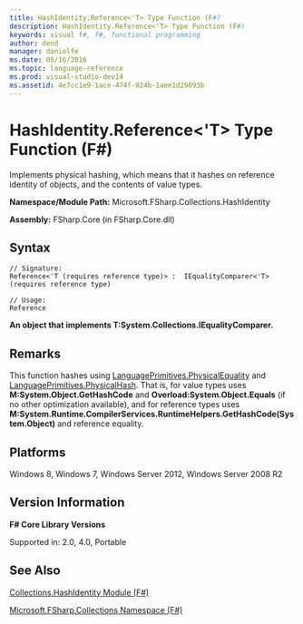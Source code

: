 ```yaml
---
title: HashIdentity.Reference<'T> Type Function (F#)
description: HashIdentity.Reference<'T> Type Function (F#)
keywords: visual f#, f#, functional programming
author: dend
manager: danielfe
ms.date: 05/16/2016
ms.topic: language-reference
ms.prod: visual-studio-dev14
ms.assetid: 4e7cc1e9-1ace-474f-824b-1aee1d29093b 
---
```


# HashIdentity.Reference<'T> Type Function (F#)

Implements physical hashing, which means that it hashes on reference identity of objects, and the contents of value types.

**Namespace/Module Path:** Microsoft.FSharp.Collections.HashIdentity

**Assembly:** FSharp.Core (in FSharp.Core.dll)


## Syntax

```
// Signature:
Reference<'T (requires reference type)> :  IEqualityComparer<'T> (requires reference type)

// Usage:
Reference
```

**An object that implements T:System.Collections.IEqualityComparer.**
## Remarks
This function hashes using [LanguagePrimitives.PhysicalEquality](https://msdn.microsoft.com/library/1783ed93-63f4-4936-832f-4bf0db6e3586) and [LanguagePrimitives.PhysicalHash](https://msdn.microsoft.com/library/8c93ad8b-70d2-4035-9961-ba0f84d9458b). That is, for value types uses **M:System.Object.GetHashCode** and **Overload:System.Object.Equals** (if no other optimization available), and for reference types uses **M:System.Runtime.CompilerServices.RuntimeHelpers.GetHashCode(System.Object)** and reference equality.


## Platforms
Windows 8, Windows 7, Windows Server 2012, Windows Server 2008 R2


## Version Information
**F# Core Library Versions**

Supported in: 2.0, 4.0, Portable


## See Also
[Collections.HashIdentity Module &#40;F&#35;&#41;](Collections.HashIdentity-Module-%5BFSharp%5D.md)

[Microsoft.FSharp.Collections Namespace &#40;F&#35;&#41;](Microsoft.FSharp.Collections-Namespace-%5BFSharp%5D.md)

